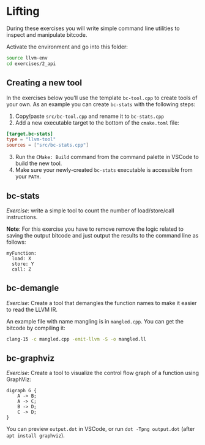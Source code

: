 # Lifting

During these exercises you will write simple command line utilities to inspect and manipulate bitcode.

Activate the environment and go into this folder:

```sh
source llvm-env
cd exercises/2_api
```

## Creating a new tool

In the exercises below you'll use the template `bc-tool.cpp` to create tools of your own. As an example you can create `bc-stats` with the following steps:

1. Copy/paste `src/bc-tool.cpp` and rename it to `bc-stats.cpp`
2. Add a new executable target to the bottom of the `cmake.toml` file:
```toml
[target.bc-stats]
type = "llvm-tool"
sources = ["src/bc-stats.cpp"]
```
3. Run the `CMake: Build` command from the command palette in VSCode to build the new tool.
4. Make sure your newly-created `bc-stats` executable is accessible from your `PATH`.

## bc-stats

_Exercise_: write a simple tool to count the number of load/store/call instructions.

**Note**: For this exercise you have to remove remove the logic related to saving the output bitcode and just output the results to the command line as follows:

```
myFunction:
  load: X
  store: Y
  call: Z
```

## bc-demangle

_Exercise_: Create a tool that demangles the function names to make it easier to read the LLVM IR.

An example file with name mangling is in `mangled.cpp`. You can get the bitcode by compiling it:

```sh
clang-15 -c mangled.cpp -emit-llvm -S -o mangled.ll
```

## bc-graphviz

_Exercise_: Create a tool to visualize the control flow graph of a function using GraphViz:

```
digraph G {
    A -> B;
    A -> C;
    B -> D;
    C -> D;
}
```

You can preview `output.dot` in VSCode, or run `dot -Tpng output.dot` (after `apt install graphviz`).

